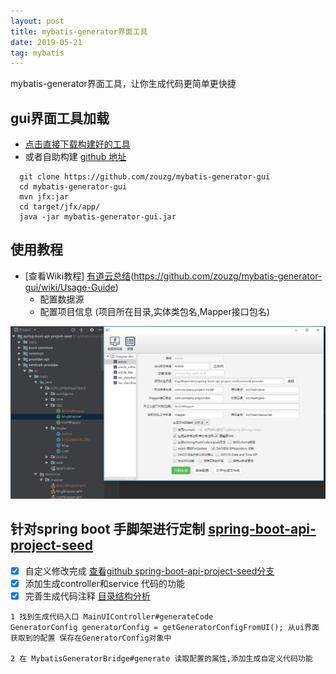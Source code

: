 ```yaml
---
layout: post
title: mybatis-generator界面工具
date: 2019-05-21
tag: mybatis
---
```


mybatis-generator界面工具，让你生成代码更简单更快捷

## gui界面工具加载
* [点击直接下载构建好的工具](https://javabus.oss-cn-beijing.aliyuncs.com/mybatis-generator-gui.jar)
* 或者自助构建  [github 地址](https://github.com/javastar920905/mybatis-generator-gui)
```
  git clone https://github.com/zouzg/mybatis-generator-gui
  cd mybatis-generator-gui
  mvn jfx:jar
  cd target/jfx/app/
  java -jar mybatis-generator-gui.jar
```

## 使用教程
* [查看Wiki教程]  [有道云总结](http://note.youdao.com/noteshare?id=67cc459245c8d1390700f96381ca3f9d&sub=4DC8E9A1697C4B6690E0907659037FEA)(https://github.com/zouzg/mybatis-generator-gui/wiki/Usage-Guide)
  * 配置数据源
  * 配置项目信息 (项目所在目录,实体类包名,Mapper接口包名)

<img src="/images/posts/mybatisgui/mybatis_gui.png"   >  


## 针对spring boot 手脚架进行定制 [spring-boot-api-project-seed](https://github.com/java-frame/spring-boot-api-project-seed)
* [x] 自定义修改完成 [查看github  spring-boot-api-project-seed分支](https://github.com/javastar920905/mybatis-generator-gui/tree/spring-boot-api-project-seed) 
* [x] 添加生成controller和service 代码的功能  
* [x] 完善生成代码注释 [目录结构分析](http://localhost:3000/#/books/3.java/java_gui)

```
1 找到生成代码入口 MainUIController#generateCode
GeneratorConfig generatorConfig = getGeneratorConfigFromUI(); 从ui界面获取到的配置 保存在GeneratorConfig对象中

2 在 MybatisGeneratorBridge#generate 读取配置的属性,添加生成自定义代码功能

```